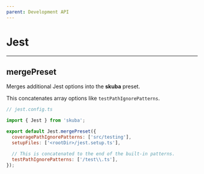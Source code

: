 ```yaml
---
parent: Development API
---
```


# Jest

---

## mergePreset

Merges additional Jest options into the **skuba** preset.

This concatenates array options like `testPathIgnorePatterns`.

```js
// jest.config.ts

import { Jest } from 'skuba';

export default Jest.mergePreset({
  coveragePathIgnorePatterns: ['src/testing'],
  setupFiles: ['<rootDir>/jest.setup.ts'],

  // This is concatenated to the end of the built-in patterns.
  testPathIgnorePatterns: ['/test\\.ts'],
});
```
